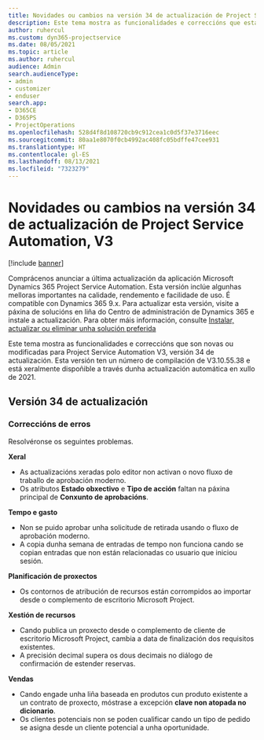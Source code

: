 ```yaml
---
title: Novidades ou cambios na versión 34 de actualización de Project Service Automation, V3
description: Este tema mostra as funcionalidades e correccións que están dispoñibles la versión 34 de actualización de Project Service Automation, V3.
author: ruhercul
ms.custom: dyn365-projectservice
ms.date: 08/05/2021
ms.topic: article
ms.author: ruhercul
audience: Admin
search.audienceType:
- admin
- customizer
- enduser
search.app:
- D365CE
- D365PS
- ProjectOperations
ms.openlocfilehash: 528d4f8d108720cb9c912cea1c0d5f37e3716eec
ms.sourcegitcommit: 80aa1e8070f0cb4992ac408fc05bdffe47cee931
ms.translationtype: HT
ms.contentlocale: gl-ES
ms.lasthandoff: 08/13/2021
ms.locfileid: "7323279"
---
```

# <a name="whats-new-or-changed-in-project-service-automation-update-release-34-v3"></a>Novidades ou cambios na versión 34 de actualización de Project Service Automation, V3

[!include [banner](../includes/psa-now-project-operations.md)]

Comprácenos anunciar a última actualización da aplicación Microsoft Dynamics 365 Project Service Automation. Esta versión inclúe algunhas melloras importantes na calidade, rendemento e facilidade de uso. É compatible con Dynamics 365 9.x. Para actualizar esta versión, visite a páxina de solucións en liña do Centro de administración de Dynamics 365 e instale a actualización. Para obter máis información, consulte [Instalar, actualizar ou eliminar unha solución preferida](/power-platform/admin/install-remove-preferred-solution)

Este tema mostra as funcionalidades e correccións que son novas ou modificadas para Project Service Automation V3, versión 34 de actualización. Esta versión ten un número de compilación de V3.10.55.38 e está xeralmente dispoñible a través dunha actualización automática en xullo de 2021.

## <a name="update-release-34"></a>Versión 34 de actualización

### <a name="bug-fixes"></a>Correccións de erros
Resolvéronse os seguintes problemas.

**Xeral**

- As actualizacións xeradas polo editor non activan o novo fluxo de traballo de aprobación moderno.
- Os atributos **Estado obxectivo** e **Tipo de acción** faltan na páxina principal de **Conxunto de aprobacións**.

**Tempo e gasto**

- Non se puido aprobar unha solicitude de retirada usando o fluxo de aprobación moderno.
- A copia dunha semana de entradas de tempo non funciona cando se copian entradas que non están relacionadas co usuario que iniciou sesión.

**Planificación de proxectos**

- Os contornos de atribución de recursos están corrompidos ao importar desde o complemento de escritorio Microsoft Project.

**Xestión de recursos**

- Cando publica un proxecto desde o complemento de cliente de escritorio Microsoft Project, cambia a data de finalización dos requisitos existentes.
- A precisión decimal supera os dous decimais no diálogo de confirmación de estender reservas.

**Vendas**

- Cando engade unha liña baseada en produtos cun produto existente a un contrato de proxecto, móstrase a excepción **clave non atopada no dicionario**.
- Os clientes potenciais non se poden cualificar cando un tipo de pedido se asigna desde un cliente potencial a unha oportunidade.
